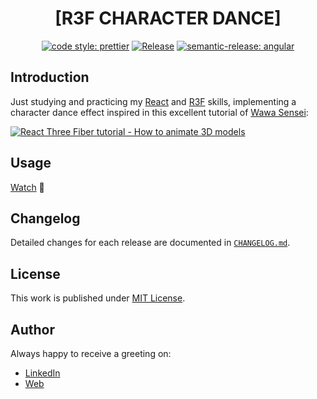 <div align=center>

# [R3F CHARACTER DANCE]

[![code style: prettier](https://img.shields.io/badge/code_style-prettier-ff69b4.svg)](https://github.com/prettier/prettier)
[![Release](https://github.com/d3p1/r3f-character-dance/actions/workflows/release.yml/badge.svg)](https://github.com/d3p1/r3f-character-dance/actions/workflows/release.yml)
[![semantic-release: angular](https://img.shields.io/badge/semantic--release-angular-e10079?logo=semantic-release)](https://github.com/semantic-release/semantic-release)

</div>

## Introduction

Just studying and practicing my [React](https://react.dev/) and [R3F](https://r3f.docs.pmnd.rs/) skills, implementing a character dance effect inspired in this excellent tutorial of [Wawa Sensei](https://www.youtube.com/@WawaSensei):

[![React Three Fiber tutorial - How to animate 3D models](https://img.youtube.com/vi/mdj7Z3PCxRg/maxresdefault.jpg)](https://www.youtube.com/watch?v=mdj7Z3PCxRg)

## Usage

[Watch](https://d3p1.github.io/r3f-character-dance/) :moyai:

## Changelog

Detailed changes for each release are documented in [`CHANGELOG.md`](./CHANGELOG.md).

## License

This work is published under [MIT License](./LICENSE).

## Author

Always happy to receive a greeting on:

- [LinkedIn](https://www.linkedin.com/in/cristian-marcelo-de-picciotto/)
- [Web](https://d3p1.dev/)
